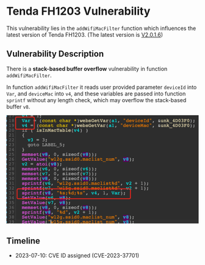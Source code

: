 # Tenda FH1203 Vulnerability

This vulnerability lies in the `addWifiMacFilter` function which influences the latest version of Tenda FH1203. (The latest version is [V2.0.1.6](https://down.tenda.com.cn/uploadfile/FH1203/fh1203_kfw_V2.0.1.6_cn_svn1134.zip))

## Vulnerability Description

There is a **stack-based buffer overflow** vulnerability in function `addWifiMacFilter`.

In function `addWifiMacFilter` it reads user provided parameter `deviceId` into `Var`, and `deviceMac` into `v4`, and these variables are passed into function `sprintf` without any length check, which may overflow the stack-based buffer `v8`.

![Vulnerability Function](./vuln.png)

## Timeline

* 2023-07-10: CVE ID assigned (CVE-2023-37701)
